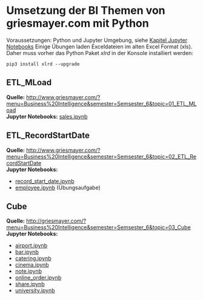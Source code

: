 # Umsetzung der BI Themen von griesmayer.com mit Python

Voraussetzungen: Python und Jupyter Umgebung, siehe [Kapitel Jupyter Notebooks](../50_JupyterNotebooks/README.md)
Einige Übungen laden Exceldateien im alten Excel Format (xls).
Daher muss vorher das Python Paket *xlrd* in der Konsole installiert werden:

```
pip3 install xlrd --upgrade
```

## ETL_MLoad

**Quelle:** http://www.griesmayer.com/?menu=Business%20Intelligence&semester=Semsester_6&topic=01_ETL_MLoad  
**Jupyter Notebooks:** [sales.ipynb](01_etl_mload/sales.ipynb)

## ETL_RecordStartDate

**Quelle:** http://www.griesmayer.com/?menu=Business%20Intelligence&semester=Semsester_6&topic=02_ETL_RecordStartDate  
**Jupyter Notebooks:**
- [record_start_date.ipynb](02_etl_recordstartdate/record_start_date.ipynb)
- [employee.ipynb](02_etl_recordstartdate/employee.ipynb) (Übungsaufgabe)

## Cube

**Quelle:** http://griesmayer.com/?menu=Business%20Intelligence&semester=Semsester_6&topic=03_Cube  
**Jupyter Notebooks:**
- [airport.ipynb](03_cube/airport.ipynb)
- [bar.ipynb](03_cube/bar.ipynb)
- [catering.ipynb](03_cube/catering.ipynb)
- [cinema.ipynb](03_cube/cinema.ipynb)
- [note.ipynb](03_cube/note.ipynb)
- [online_order.ipynb](03_cube/online_order.ipynb)
- [share.ipynb](03_cube/share.ipynb)
- [university.ipynb](03_cube/university.ipynb)

